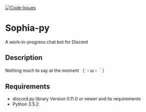 [![Code Issues](https://www.quantifiedcode.com/api/v1/project/c332a2b270124656b3f32be388e15b63/badge.svg)](https://www.quantifiedcode.com/app/project/c332a2b270124656b3f32be388e15b63)

# Sophia-py
A work-in-progress chat bot for Discord

## Description
Nothing much to say at the moment （´・ω・｀）

## Requirements
- discord.py library Version 0.11.0 or newer and its requirements
- Python 3.5.2
